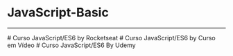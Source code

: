 # JavaScript-Basic
<hr>
# Curso JavaScript/ES6 by Rocketseat
# Curso JavaScript/ES6 by Curso em Vídeo
# Curso JavaScript/ES6 By Udemy
